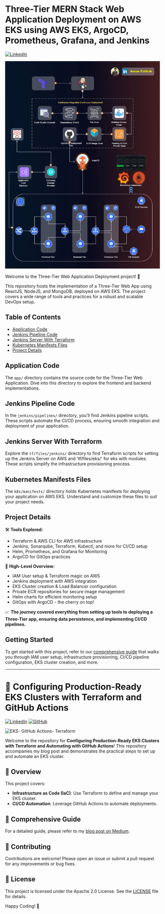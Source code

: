 # Three-Tier MERN Stack Web Application Deployment on AWS EKS using AWS EKS, ArgoCD, Prometheus, Grafana, and Jenkins
[![LinkedIn](https://img.shields.io/badge/Connect%20with%20me%20on-LinkedIn-blue.svg)](https://www.linkedin.com/in/ujwal-pachghare/)

![Three-Tier Banner](assets/images/Three-Tier.gif)

Welcome to the Three-Tier Web Application Deployment project! 🚀

This repository hosts the implementation of a Three-Tier Web App using ReactJS, NodeJS, and MongoDB, deployed on AWS EKS. The project covers a wide range of tools and practices for a robust and scalable DevOps setup.

## Table of Contents
- [Application Code](#application-code)
- [Jenkins Pipeline Code](#jenkins-pipeline-code)
- [Jenkins Server With Terraform](#jenkins-server-terraform)
- [Kubernetes Manifests Files](#kubernetes-manifests-files)
- [Project Details](#project-details)

## Application Code
The `app/` directory contains the source code for the Three-Tier Web Application. Dive into this directory to explore the frontend and backend implementations.

## Jenkins Pipeline Code
In the `jenkins/pipelines/` directory, you'll find Jenkins pipeline scripts. These scripts automate the CI/CD process, ensuring smooth integration and deployment of your application.

## Jenkins Server With Terraform
Explore the `tf/files/jenkins/` directory to find Terraform scripts for setting up the Jenkins Server on AWS and 'tf/files/eks/' for eks with modules. These scripts simplify the infrastructure provisioning process.

## Kubernetes Manifests Files
The `k8s/manifests/` directory holds Kubernetes manifests for deploying your application on AWS EKS. Understand and customize these files to suit your project needs.

## Project Details
🛠️ **Tools Explored:**
- Terraform & AWS CLI for AWS infrastructure
- Jenkins, Sonarqube, Terraform, Kubectl, and more for CI/CD setup
- Helm, Prometheus, and Grafana for Monitoring
- ArgoCD for GitOps practices

🚢 **High-Level Overview:**
- IAM User setup & Terraform magic on AWS
- Jenkins deployment with AWS integration
- EKS Cluster creation & Load Balancer configuration
- Private ECR repositories for secure image management
- Helm charts for efficient monitoring setup
- GitOps with ArgoCD - the cherry on top!

📈 **The journey covered everything from setting up tools to deploying a Three-Tier app, ensuring data persistence, and implementing CI/CD pipelines.**

## Getting Started
To get started with this project, refer to our [comprehensive guide](https://amanpathakdevops.medium.com/advanced-end-to-end-devsecops-kubernetes-three-tier-project-using-aws-eks-argocd-prometheus-fbbfdb956d1a) that walks you through IAM user setup, infrastructure provisioning, CI/CD pipeline configuration, EKS cluster creation, and more.

---

# 🚀 Configuring Production-Ready EKS Clusters with Terraform and GitHub Actions
[![LinkedIn](https://img.shields.io/badge/Connect%20with%20me%20on-LinkedIn-blue.svg)](https://www.linkedin.com/in/aman-devops/)
[![GitHub](https://img.shields.io/github/stars/AmanPathak-DevOps.svg?style=social)](https://github.com/AmanPathak-DevOps)

![EKS- GitHub Actions- Terraform](assets/images/Presentation1.gif)

Welcome to the repository for **Configuring Production-Ready EKS Clusters with Terraform and Automating with GitHub Actions**! This repository accompanies my blog post and demonstrates the practical steps to set up and automate an EKS cluster.

## 🌟 Overview
This project covers:
- **Infrastructure as Code (IaC)**: Use Terraform to define and manage your EKS cluster.
- **CI/CD Automation**: Leverage GitHub Actions to automate deployments.

## 🌟 Comprehensive Guide
For a detailed guide, please refer to my [blog post on Medium](https://medium.com/p/c046e8d44865).

## 🤝 Contributing
Contributions are welcome! Please open an issue or submit a pull request for any improvements or bug fixes.

## 📄 License
This project is licensed under the Apache 2.0 License. See the [LICENSE](LICENSE) file for details.

Happy Coding! 🚀
